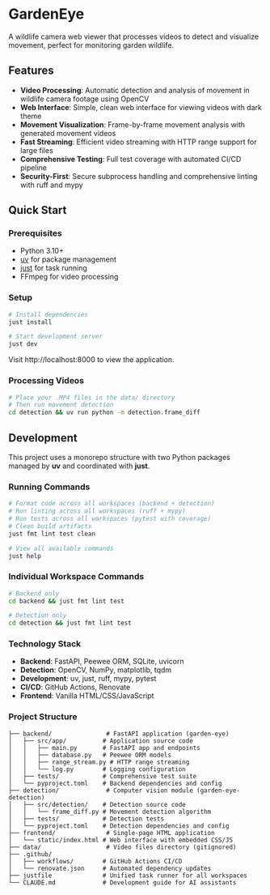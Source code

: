 
# GardenEye 

A wildlife camera web viewer that processes videos to detect and visualize movement, perfect for monitoring garden wildlife.

## Features

- **Video Processing**: Automatic detection and analysis of movement in wildlife camera footage using OpenCV
- **Web Interface**: Simple, clean web interface for viewing videos with dark theme
- **Movement Visualization**: Frame-by-frame movement analysis with generated movement videos
- **Fast Streaming**: Efficient video streaming with HTTP range support for large files
- **Comprehensive Testing**: Full test coverage with automated CI/CD pipeline
- **Security-First**: Secure subprocess handling and comprehensive linting with ruff and mypy

## Quick Start

### Prerequisites
- Python 3.10+
- [uv](https://github.com/astral-sh/uv) for package management
- [just](https://github.com/casey/just) for task running
- FFmpeg for video processing

### Setup
```bash
# Install dependencies
just install

# Start development server
just dev
```

Visit http://localhost:8000 to view the application.

### Processing Videos
```bash
# Place your .MP4 files in the data/ directory
# Then run movement detection
cd detection && uv run python -m detection.frame_diff
```

## Development

This project uses a monorepo structure with two Python packages managed by **uv** and coordinated with **just**.

### Running Commands
```bash
# Format code across all workspaces (backend + detection)
# Run linting across all workspaces (ruff + mypy)
# Run tests across all workspaces (pytest with coverage)
# Clean build artifacts
just fmt lint test clean

# View all available commands
just help
```

### Individual Workspace Commands
```bash
# Backend only
cd backend && just fmt lint test

# Detection only  
cd detection && just fmt lint test
```

### Technology Stack
- **Backend**: FastAPI, Peewee ORM, SQLite, uvicorn
- **Detection**: OpenCV, NumPy, matplotlib, tqdm
- **Development**: uv, just, ruff, mypy, pytest
- **CI/CD**: GitHub Actions, Renovate
- **Frontend**: Vanilla HTML/CSS/JavaScript

### Project Structure
```
├── backend/               # FastAPI application (garden-eye)
│   ├── src/app/          # Application source code
│   │   ├── main.py       # FastAPI app and endpoints
│   │   ├── database.py   # Peewee ORM models
│   │   ├── range_stream.py # HTTP range streaming
│   │   └── log.py        # Logging configuration
│   ├── tests/            # Comprehensive test suite
│   └── pyproject.toml    # Backend dependencies and config
├── detection/             # Computer vision module (garden-eye-detection)
│   ├── src/detection/    # Detection source code
│   │   └── frame_diff.py # Movement detection algorithm
│   ├── tests/            # Detection tests
│   └── pyproject.toml    # Detection dependencies and config
├── frontend/              # Single-page HTML application
│   └── static/index.html # Web interface with embedded CSS/JS
├── data/                  # Video files directory (gitignored)
├── .github/
│   ├── workflows/        # GitHub Actions CI/CD
│   └── renovate.json     # Automated dependency updates
├── justfile              # Unified task runner for all workspaces
└── CLAUDE.md             # Development guide for AI assistants
```
